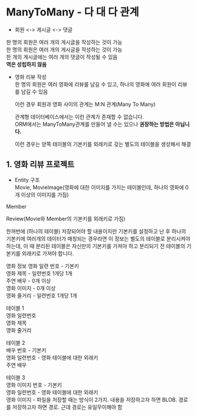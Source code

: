 # ManyToMany - 다 대 다 관계  
* 회원 <-> 게시글 <-> 댓글

한 명의 회원은 여러 개의 게시글을 작성하는 것이 가능  
한 명의 회원은 여러 개의 게시글을 작성하는 것이 가능  
한 개의 게시글에는 여러 개의 댓글이 작성될 수 있음  
**역은 성립하지 않음**  

* 영화 리뷰 작성  
    한 명의 회원은 여러 영화에 리뷰를 남길 수 있고, 하나의 영화에 여러 회원이 리뷰를 남길 수 있음  
    
    이런 경우 회원과 영화 사이의 관계는 M:N 관계(Many To Many)  

    관계형 데이터베이스에서는 이런 관계가 존재할 수 없습니다.  
    ORM에서는 ManyToMany관계를 만들어 낼 수는 있으나 **권장하는 방법은 아닙니다.**  

    이런 경우는 양쪽 테이블의 기본키를 외래키로 갖는 별도의 테이블을 생성해서 해결  

## 1. 영화 리뷰 프로젝트
* Entity 구조  
Movie, MovieImage(영화에 대한 이미지를 가지는 테이블인데, 하나의 영화에 0개 이상의 이미지를 가짐)  

Member

Review(Movie와 Member의 기본키를 외래키로 가짐)

한꺼번에 (하나의 테이블) 저장되어야 할 내용이지만 기본키를 설정하고 난 후 하나의 기본키에 여러개의 데이터가 매칭되는 경우라면 이 정보는 별도의 테이블로 분리시켜야 하는데, 이 때 분리된 테이블은 자신만의 기본키를 가져야 하고 분리되기 전 테이블의 기본키를 외래키로 가져야 합니다.  

영화 정보
  영화 일련 번호 - 기본키  
  영화 제목 - 일련번호 1개당 1개  
  주연 배우 - 0개 이상  
  영화 이미지 - 0개 이상  
  영화 줄거리 - 일련번호 1개당 1개  

테이블 1  
영화 일련번호  
영화 제목  
영화 줄거리  

테이블 2  
배우 번호 - 기본키  
영화 일련번호 - 영화 테이블에 대한 외래키  
주연 배우  

테이블 3  
영화 이미지 번호 - 기본키  
영화 일련번호 - 영화 테이블에 대한 외래키  
영화 이미지 - 파일을 저장할 때는 방식이 2가지. 내용을 저장하고자 하면 BLOB. 경로를 저장하고자 하면 경로. 근데 경로는 유일무이해야 함  